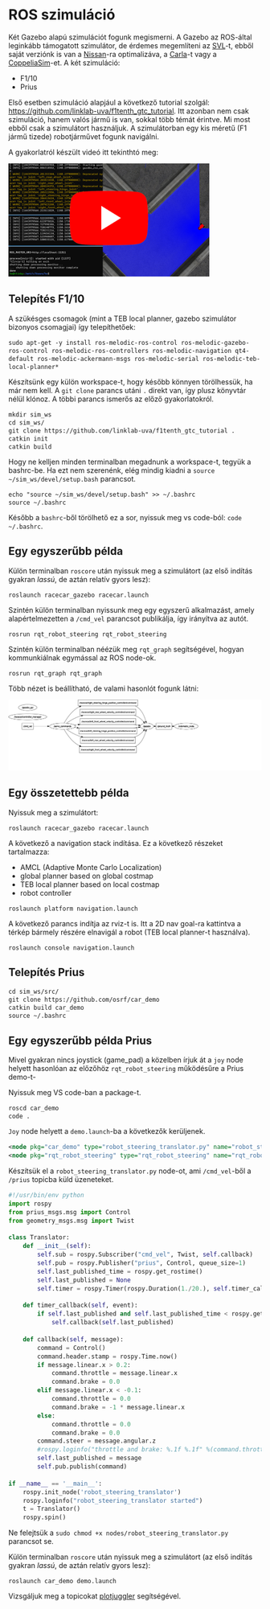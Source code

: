 # ROS szimuláció

Két Gazebo alapú szimulációt fogunk megismerni. A Gazebo az ROS-által leginkább támogatott szimulátor, de érdemes megemlíteni az [SVL](https://github.com/lgsvl/simulator)-t, ebből saját verziónk is van a [Nissan](https://github.com/szenergy/nissanleaf-lgsvl)-ra optimalizáva, a [Carla](https://github.com/carla-simulator)-t vagy a [CoppeliaSim](https://www.coppeliarobotics.com/)-et. A két szimuláció:
- F1/10
- Prius

Első esetben szimuláció alapjául a következő tutorial szolgál: https://github.com/linklab-uva/f1tenth_gtc_tutorial. Itt azonban nem csak szimuláció, hanem valós jármű is van, sokkal több témát érintve. Mi most ebből csak a szimulátort használjuk. A szimulátorban egy kis méretű (F1 jármű tizede) robotjárművet fogunk navigálni.

A gyakorlatról készült videó itt tekinthtó meg:

<img src="others/yt01.png" width="400px"/>

## Telepítés F1/10


A szükésges csomagok (mint a TEB local planner, gazebo szimulátor bizonyos csomagjai) így telepíthetőek:
```
sudo apt-get -y install ros-melodic-ros-control ros-melodic-gazebo-ros-control ros-melodic-ros-controllers ros-melodic-navigation qt4-default ros-melodic-ackermann-msgs ros-melodic-serial ros-melodic-teb-local-planner*
```

Készítsünk egy külön workspace-t, hogy később könnyen törölhessük, ha már nem kell. A `git clone` parancs utáni `.` direkt van, így plusz könyvtár nélül klónoz. A többi parancs ismerős az előző gyakorlatokról.

```
mkdir sim_ws
cd sim_ws/
git clone https://github.com/linklab-uva/f1tenth_gtc_tutorial .
catkin init
catkin build
```

Hogy ne kelljen minden terminalban megadnunk a workspace-t, tegyük a bashrc-be. Ha ezt nem szerenénk, elég mindig kiadni a `source ~/sim_ws/devel/setup.bash` parancsot.

```
echo "source ~/sim_ws/devel/setup.bash" >> ~/.bashrc
source ~/.bashrc
```
Később a `bashrc`-ből törölhető ez a sor, nyissuk meg vs code-ból: `code ~/.bashrc`.

## Egy egyszerűbb példa

Külön terminalban `roscore` után nyissuk meg a szimulátort (az első indítás gyakran *lassú*, de aztán relatív gyors lesz):

```
roslaunch racecar_gazebo racecar.launch
```
Szintén külön terminalban nyissunk meg egy egyszerű alkalmazást, amely alapértelmezetten a `/cmd_vel` parancsot publikálja, így irányítva az autót.

```
rosrun rqt_robot_steering rqt_robot_steering
```

Szintén külön terminalban néézük meg `rqt_graph` segítségével, hogyan kommunkiálnak egymással az ROS node-ok.

```
rosrun rqt_graph rqt_graph
```

Több nézet is beállítható, de valami hasonlót fogunk látni:

![](others/rosgraph01.svg)

## Egy összetettebb példa

Nyissuk meg a szimulátort:

```
roslaunch racecar_gazebo racecar.launch
```

A következő a navigation stack indítása. Ez a következő részeket tartalmazza:

- AMCL (Adaptive Monte Carlo Localization)
- global planner based on global costmap
- TEB local planner based on local costmap
- robot controller

```
roslaunch platform navigation.launch
```

A következő parancs indítja az rviz-t is. Itt a 2D nav goal-ra kattintva a térkép bármely részére elnavigál a robot (TEB local planner-t használva).

```
roslaunch console navigation.launch
```

## Telepítés Prius

```
cd sim_ws/src/
git clone https://github.com/osrf/car_demo
catkin build car_demo
source ~/.bashrc
```


## Egy egyszerűbb példa Prius

Mivel gyakran nincs joystick (game_pad) a közelben írjuk át a `joy` node helyett hasonlóan az előzőhöz `rqt_robot_steering` működésűre a Prius demo-t-

Nyissuk meg VS code-ban a package-t.
```
roscd car_demo
code .
```
`Joy` node helyett a `demo.launch`-ba a következők kerüljenek. 

``` xml
<node pkg="car_demo" type="robot_steering_translator.py" name="robot_steering_translator1" output="screen"/>
<node pkg="rqt_robot_steering" type="rqt_robot_steering" name="rqt_robot_st0" />
```

Készítsük el a `robot_steering_translator.py` node-ot, ami `/cmd_vel`-ből a `/prius` topicba küld üzeneteket.

``` python 
#!/usr/bin/env python
import rospy
from prius_msgs.msg import Control
from geometry_msgs.msg import Twist

class Translator:
    def __init__(self):
        self.sub = rospy.Subscriber("cmd_vel", Twist, self.callback)
        self.pub = rospy.Publisher("prius", Control, queue_size=1)
        self.last_published_time = rospy.get_rostime()
        self.last_published = None
        self.timer = rospy.Timer(rospy.Duration(1./20.), self.timer_callback)
        
    def timer_callback(self, event):
        if self.last_published and self.last_published_time < rospy.get_rostime() + rospy.Duration(1.0/20.):
            self.callback(self.last_published)

    def callback(self, message):
        command = Control()
        command.header.stamp = rospy.Time.now()
        if message.linear.x > 0.2:
            command.throttle = message.linear.x
            command.brake = 0.0
        elif message.linear.x < -0.1:
            command.throttle = 0.0
            command.brake = -1 * message.linear.x
        else:
            command.throttle = 0.0
            command.brake = 0.0            
        command.steer = message.angular.z
        #rospy.loginfo("throttle and brake: %.1f %.1f" %(command.throttle, command.brake))
        self.last_published = message
        self.pub.publish(command)

if __name__ == '__main__':
    rospy.init_node('robot_steering_translator')
    rospy.loginfo("robot_steering_translator started")
    t = Translator()
    rospy.spin()
```
Ne felejtsük a `sudo chmod +x nodes/robot_steering_translator.py` parancsot se.

Külön terminalban `roscore` után nyissuk meg a szimulátort (az első indítás gyakran *lassú*, de aztán relatív gyors lesz):

```
roslaunch car_demo demo.launch 
```

Vizsgáljuk meg a topicokat [plotjuggler](https://github.com/facontidavide/PlotJuggler) segítségével. 